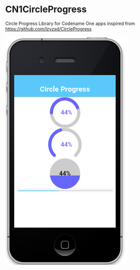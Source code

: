 # CN1CircleProgress
Circle Progress Library for Codename One apps
inspired from https://github.com/lzyzsd/CircleProgress

![alt tag](https://github.com/chen-fishbein/CN1CircleProgress/blob/master/image1.png)
